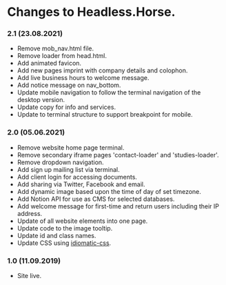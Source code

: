 # Changes to Headless.Horse.

### 2.1 (23.08.2021)
* Remove mob_nav.html file.
* Remove loader from head.html.
* Add animated favicon.
* Add new pages imprint with company details and colophon.
* Add live business hours to welcome message.
* Add notice message on nav_bottom.
* Update mobile navigation to follow the terminal navigation of the desktop version.
* Update copy for info and services.
* Update to terminal structure to support breakpoint for mobile.

### 2.0 (05.06.2021)
* Remove website home page terminal.
* Remove secondary iframe pages 'contact-loader' and 'studies-loader'.
* Remove dropdown navigation.
* Add sign up mailing list via terminal.
* Add client login for accessing documents.
* Add sharing via Twitter, Facebook and email.
* Add dynamic image based upon the time of day of set timezone.
* Add Notion API for use as CMS for selected databases.
* Add welcome message for first-time and return users including their IP address.
* Update of all website elements into one page.
* Update code to the image tooltip.
* Update id and class names.
* Update CSS using [idiomatic-css](https://github.com/necolas/idiomatic-css).

### 1.0 (11.09.2019)
* Site live.
